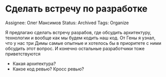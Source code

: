 # Сделать встречу по разработке

Assignee: Олег Максимов
Status: Archived
Tags: Оrganize

Я предлагаю сделать встречу разрабов, где обсудить архитектуру, технологии и вообще как мы будем кодить наш код. От Гены я узнал, что у нас три Димы самые опытные и хотелось бы в приоритете с ними обсудить этот вопрос. И конечно остальные разработчики тоже приветствуются

- Какая архитектура?
- Какое код ревью? Кросс ревью?